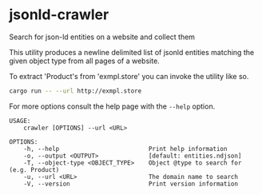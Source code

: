 # jsonld-crawler
Search for json-ld entities on a website and collect them

This utility produces a newline delimited list of jsonld entities matching the given object type from all pages of a website.

To extract 'Product's from 'exmpl.store' you can invoke the utility like so.

```sh
cargo run -- --url http://exmpl.store
```

For more options consult the help page with the `--help` option.

    USAGE:
        crawler [OPTIONS] --url <URL>

    OPTIONS:
        -h, --help                         Print help information
        -o, --output <OUTPUT>              [default: entities.ndjson]
        -T, --object-type <OBJECT_TYPE>    Object @type to search for (e.g. Product)
        -u, --url <URL>                    The domain name to search
        -V, --version                      Print version information
